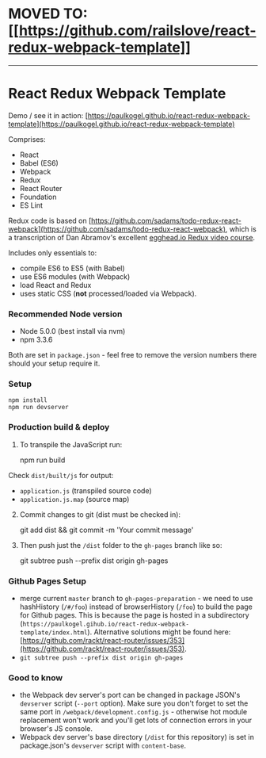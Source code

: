 # MOVED TO: [[https://github.com/railslove/react-redux-webpack-template]]
---

# React Redux Webpack Template

Demo / see it in action: [https://paulkogel.github.io/react-redux-webpack-template](https://paulkogel.github.io/react-redux-webpack-template)

Comprises:
+ React
+ Babel (ES6)
+ Webpack
+ Redux
+ React Router
+ Foundation
+ ES Lint

Redux code is based on [https://github.com/sadams/todo-redux-react-webpack](https://github.com/sadams/todo-redux-react-webpack), which is a transcription of Dan Abramov's excellent [egghead.io Redux video course](https://egghead.io/series/getting-started-with-redux).

Includes only essentials to:
+ compile ES6 to ES5 (with Babel)
+ use ES6 modules (with Webpack)
+ load React and Redux
+ uses static CSS (**not** processed/loaded via Webpack).

### Recommended Node version
+ Node 5.0.0 (best install via nvm)
+ npm 3.3.6

Both are set in `package.json` - feel free to remove the version numbers there should your setup require it.

### Setup

    npm install
    npm run devserver

### Production build & deploy

1. To transpile the JavaScript run:

    npm run build

Check `dist/built/js` for output:
+ `application.js` (transpiled source code)
+ `application.js.map` (source map)

2. Commit changes to git (dist must be checked in):

    git add dist && git commit -m 'Your commit message'

3. Then push just the `/dist` folder to the `gh-pages` branch like so:

    git subtree push --prefix dist origin gh-pages

### Github Pages Setup
+ merge current `master` branch to `gh-pages-preparation` - we need to use hashHistory (`/#/foo`) instead of browserHistory (`/foo`) to build the page for Github pages. This is because the page is hosted in a subdirectory (`https://paulkogel.gihub.io/react-redux-webpack-template/index.html`). Alternative solutions might be found here: [https://github.com/rackt/react-router/issues/353](https://github.com/rackt/react-router/issues/353).
+ `git subtree push --prefix dist origin gh-pages`

### Good to know
+ the Webpack dev server's port can be changed in package JSON's `devserver` script (`--port` option). Make sure you don't forget to set the same port in `/webpack/development.config.js` - otherwise hot module replacement won't work and you'll get lots of connection errors in your browser's JS console.
+ Webpack dev server's base directory (`/dist` for this repository) is set in package.json's `devserver` script with `content-base`.
